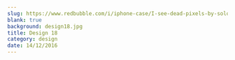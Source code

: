 ```yaml
---
slug: https://www.redbubble.com/i/iphone-case/I-see-dead-pixels-by-solo244/14691278.PM7U2
blank: true
background: design18.jpg
title: Design 18
category: design
date: 14/12/2016
---
```

